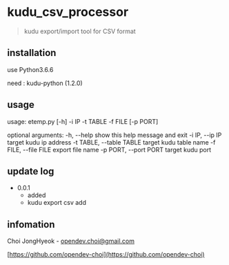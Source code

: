 # kudu_csv_processor
> kudu export/import tool for CSV format

## installation
use Python3.6.6

need : kudu-python (1.2.0)


## usage

usage: etemp.py [-h] -i IP -t TABLE -f FILE [-p PORT]

optional arguments:
  -h, --help            show this help message and exit
  -i IP, --ip IP        target kudu ip address
  -t TABLE, --table TABLE
                        target kudu table name
  -f FILE, --file FILE  export file name
  -p PORT, --port PORT  target kudu port

## update log

* 0.0.1
    * added
    * kudu export csv add

## infomation
Choi JongHyeok - opendev.choi@gmail.com

[https://github.com/opendev-choi](https://github.com/opendev-choi)

